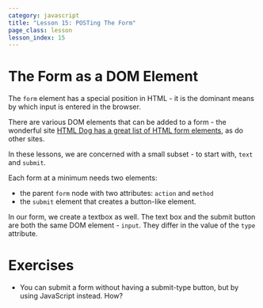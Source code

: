 ```yaml
---
category: javascript
title: "Lesson 15: POSTing The Form"
page_class: lesson
lesson_index: 15
---
```


# The Form as a DOM Element

The `form` element has a special position in HTML - it is the dominant means by which input is entered in the browser.

There are various DOM elements that can be added to a form - the wonderful site [HTML Dog has a great list of HTML form elements](http://htmldog.com/guides/html/beginner/forms/), as do other sites.

In these lessons, we are concerned with a small subset - to start with, `text` and `submit`.

Each form at a minimum needs two elements:

* the parent `form` node with two attributes: `action` and `method`
* the `submit` element that creates a button-like element.

In our form, we create a textbox as well. The text box and the submit button are both the same DOM element - `input`. They differ in the value of the `type` attribute.

# Exercises

* You can submit a form without having a submit-type button, but by using JavaScript instead. How?
